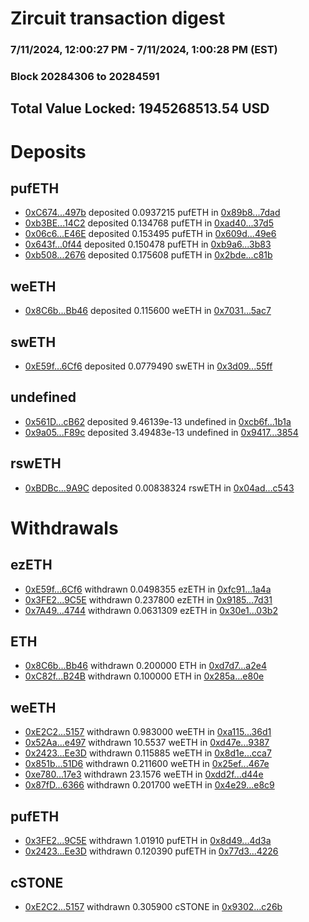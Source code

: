 # Zircuit transaction digest
### 7/11/2024, 12:00:27 PM - 7/11/2024, 1:00:28 PM (EST)
### Block 20284306 to 20284591

## Total Value Locked: 1945268513.54 USD

# Deposits
## pufETH
- [0xC674...497b](https://etherscan.io/address/0xC674F32eb9c940d3bF8c84f7188fBD8492b4497b) deposited 0.0937215 pufETH in [0x89b8...7dad](https://etherscan.io/tx/0xC674F32eb9c940d3bF8c84f7188fBD8492b4497b)
- [0xb3BE...14C2](https://etherscan.io/address/0xb3BE701BDa16738e43a21363CB1BaA0B0cC214C2) deposited 0.134768 pufETH in [0xad40...37d5](https://etherscan.io/tx/0xb3BE701BDa16738e43a21363CB1BaA0B0cC214C2)
- [0x06c6...E46E](https://etherscan.io/address/0x06c686c54BfeDEEDEA73F075F01CCD2AA33BE46E) deposited 0.153495 pufETH in [0x609d...49e6](https://etherscan.io/tx/0x06c686c54BfeDEEDEA73F075F01CCD2AA33BE46E)
- [0x643f...0f44](https://etherscan.io/address/0x643f27D078F2ee369EbCFb6dED8d354252E30f44) deposited 0.150478 pufETH in [0xb9a6...3b83](https://etherscan.io/tx/0x643f27D078F2ee369EbCFb6dED8d354252E30f44)
- [0xb508...2676](https://etherscan.io/address/0xb50859F2484d4A7E114C1d625666079D5e222676) deposited 0.175608 pufETH in [0x2bde...c81b](https://etherscan.io/tx/0xb50859F2484d4A7E114C1d625666079D5e222676)
## weETH
- [0x8C6b...Bb46](https://etherscan.io/address/0x8C6b00198c764525c770488b31b2cAA3d3bBBb46) deposited 0.115600 weETH in [0x7031...5ac7](https://etherscan.io/tx/0x8C6b00198c764525c770488b31b2cAA3d3bBBb46)
## swETH
- [0xE59f...6Cf6](https://etherscan.io/address/0xE59f4a315Aa1d99bDD32D999BD265aEE215c6Cf6) deposited 0.0779490 swETH in [0x3d09...55ff](https://etherscan.io/tx/0xE59f4a315Aa1d99bDD32D999BD265aEE215c6Cf6)
## undefined
- [0x561D...cB62](https://etherscan.io/address/0x561D4561ae0c45505a6f6B1A58EEE27D7B94cB62) deposited 9.46139e-13 undefined in [0xcb6f...1b1a](https://etherscan.io/tx/0x561D4561ae0c45505a6f6B1A58EEE27D7B94cB62)
- [0x9a05...F89c](https://etherscan.io/address/0x9a050a1Bb04Abf8635e96b63ee5FD735Fa26F89c) deposited 3.49483e-13 undefined in [0x9417...3854](https://etherscan.io/tx/0x9a050a1Bb04Abf8635e96b63ee5FD735Fa26F89c)
## rswETH
- [0xBDBc...9A9C](https://etherscan.io/address/0xBDBcF4032a83B5f84ab4eb506508315e3c7c9A9C) deposited 0.00838324 rswETH in [0x04ad...c543](https://etherscan.io/tx/0xBDBcF4032a83B5f84ab4eb506508315e3c7c9A9C)
# Withdrawals
## ezETH
- [0xE59f...6Cf6](https://etherscan.io/address/0xE59f4a315Aa1d99bDD32D999BD265aEE215c6Cf6) withdrawn 0.0498355 ezETH in [0xfc91...1a4a](https://etherscan.io/tx/0xE59f4a315Aa1d99bDD32D999BD265aEE215c6Cf6)
- [0x3FE2...9C5E](https://etherscan.io/address/0x3FE25fB31F9E33938f2A530A298E995499879C5E) withdrawn 0.237800 ezETH in [0x9185...7d31](https://etherscan.io/tx/0x3FE25fB31F9E33938f2A530A298E995499879C5E)
- [0x7A49...4744](https://etherscan.io/address/0x7A493Be5c2ce014cD049Bf178a1ac0Db1B434744) withdrawn 0.0631309 ezETH in [0x30e1...03b2](https://etherscan.io/tx/0x7A493Be5c2ce014cD049Bf178a1ac0Db1B434744)
## ETH
- [0x8C6b...Bb46](https://etherscan.io/address/0x8C6b00198c764525c770488b31b2cAA3d3bBBb46) withdrawn 0.200000 ETH in [0xd7d7...a2e4](https://etherscan.io/tx/0x8C6b00198c764525c770488b31b2cAA3d3bBBb46)
- [0xC82f...B24B](https://etherscan.io/address/0xC82f964514F2D827A0490494351980B15af5B24B) withdrawn 0.100000 ETH in [0x285a...e80e](https://etherscan.io/tx/0xC82f964514F2D827A0490494351980B15af5B24B)
## weETH
- [0xE2C2...5157](https://etherscan.io/address/0xE2C2bbAc29a8991C21D50cFB76d56Ef455D85157) withdrawn 0.983000 weETH in [0xa115...36d1](https://etherscan.io/tx/0xE2C2bbAc29a8991C21D50cFB76d56Ef455D85157)
- [0x52Aa...e497](https://etherscan.io/address/0x52Aa899454998Be5b000Ad077a46Bbe360F4e497) withdrawn 10.5537 weETH in [0xd47e...9387](https://etherscan.io/tx/0x52Aa899454998Be5b000Ad077a46Bbe360F4e497)
- [0x2423...Ee3D](https://etherscan.io/address/0x2423785cd9ba0266F509c9BD006D1255B36dEe3D) withdrawn 0.115885 weETH in [0x8d1e...cca7](https://etherscan.io/tx/0x2423785cd9ba0266F509c9BD006D1255B36dEe3D)
- [0x851b...51D6](https://etherscan.io/address/0x851b88Fa80c0ddBB1012e412835635a83F3C51D6) withdrawn 0.211600 weETH in [0x25ef...467e](https://etherscan.io/tx/0x851b88Fa80c0ddBB1012e412835635a83F3C51D6)
- [0xe780...17e3](https://etherscan.io/address/0xe7809eb559851E285c93f5Eb673FaE0cCFC417e3) withdrawn 23.1576 weETH in [0xdd2f...d44e](https://etherscan.io/tx/0xe7809eb559851E285c93f5Eb673FaE0cCFC417e3)
- [0x87fD...6366](https://etherscan.io/address/0x87fD5b35D4DBfacFE47f72eBc77313AEEB346366) withdrawn 0.201700 weETH in [0x4e29...e8c9](https://etherscan.io/tx/0x87fD5b35D4DBfacFE47f72eBc77313AEEB346366)
## pufETH
- [0x3FE2...9C5E](https://etherscan.io/address/0x3FE25fB31F9E33938f2A530A298E995499879C5E) withdrawn 1.01910 pufETH in [0x8d49...4d3a](https://etherscan.io/tx/0x3FE25fB31F9E33938f2A530A298E995499879C5E)
- [0x2423...Ee3D](https://etherscan.io/address/0x2423785cd9ba0266F509c9BD006D1255B36dEe3D) withdrawn 0.120390 pufETH in [0x77d3...4226](https://etherscan.io/tx/0x2423785cd9ba0266F509c9BD006D1255B36dEe3D)
## cSTONE
- [0xE2C2...5157](https://etherscan.io/address/0xE2C2bbAc29a8991C21D50cFB76d56Ef455D85157) withdrawn 0.305900 cSTONE in [0x9302...c26b](https://etherscan.io/tx/0xE2C2bbAc29a8991C21D50cFB76d56Ef455D85157)
